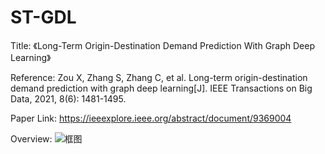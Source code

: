 # ST-GDL

Title: 《Long-Term Origin-Destination Demand Prediction With Graph Deep Learning》 

Reference: Zou X, Zhang S, Zhang C, et al. Long-term origin-destination demand prediction with graph deep learning[J]. IEEE Transactions on Big Data, 2021, 8(6): 1481-1495.

Paper Link: https://ieeexplore.ieee.org/abstract/document/9369004

Overview: 
![框图](https://ieeexplore.ieee.org/mediastore_new/IEEE/content/media/6687317/9944943/9369004/yu1-3063553-large.gif)